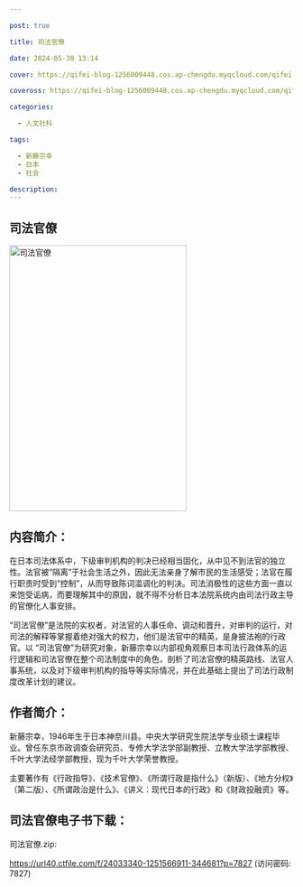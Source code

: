 ```yaml
---

post: true

title: 司法官僚

date: 2024-05-30 13:14

cover: https://qifei-blog-1256009448.cos.ap-chengdu.myqcloud.com/qifei-blog/s33763785.jpg

coveross: https://qifei-blog-1256009448.cos.ap-chengdu.myqcloud.com/qifei-blog/s33763785.jpg

categories:

  - 人文社科

tags:

  - 新藤宗幸
  - 日本
  - 社会

description:
---
```


## 司法官僚

<img alt="司法官僚" class="aligncenter loading" data-was-processed="true" decoding="async" fetchpriority="high" height="471" src="https://qifei-blog-1256009448.cos.ap-chengdu.myqcloud.com/qifei-blog/s33763785.jpg" style="cursor: zoom-in;" width="314"/>

## 内容简介：

在日本司法体系中，下级审判机构的判决已经相当固化，从中见不到法官的独立性。法官被“隔离”于社会生活之外，因此无法亲身了解市民的生活感受；法官在履行职责时受到“控制”，从而导致陈词滥调化的判决。司法消极性的这些方面一直以来饱受诟病，而要理解其中的原因，就不得不分析日本法院系统内由司法行政主导的官僚化人事安排。

“司法官僚”是法院的实权者，对法官的人事任命、调动和晋升，对审判的运行，对司法的解释等掌握着绝对强大的权力，他们是法官中的精英，是身披法袍的行政官。以 “司法官僚”为研究对象，新藤宗幸以内部视角观察日本司法行政体系的运行逻辑和司法官僚在整个司法制度中的角色，剖析了司法官僚的精英路线、法官人事系统，以及对下级审判机构的指导等实际情况，并在此基础上提出了司法行政制度改革计划的建议。

## 作者简介：

新藤宗幸，1946年生于日本神奈川县。中央大学研究生院法学专业硕士课程毕业。曾任东京市政调查会研究员、专修大学法学部副教授、立教大学法学部教授、千叶大学法经学部教授，现为千叶大学荣誉教授。

主要著作有《行政指导》、《技术官僚》、《所谓行政是指什么》（新版）、《地方分权》（第二版）、《所谓政治是什么》、《讲义：现代日本的行政》和《财政投融资》等。

## 司法官僚电子书下载：

司法官僚.zip: 

https://url40.ctfile.com/f/24033340-1251566911-344681?p=7827 (访问密码: 7827)
